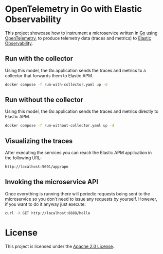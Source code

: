 # OpenTelemetry in Go with Elastic Observability

This project showcase how to instrument a microservice written in [Go](https://golang.org/) using [OpenTelemetry](https://opentelemetry.io/), to produce telemetry data (traces and metrics) to [Elastic Observability](https://www.elastic.co/observability).

## Run with the collector

Using this model, the Go application sends the traces and metrics to a collector that forwards them to Elastic APM.

```bash
docker compose -f run-with-collector.yaml up -d
```

## Run without the collector

Using this model, the Go application sends the traces and metrics directly to Elastic APM.

```bash
docker compose -f run-without-collector.yaml up -d
```

## Visualizing the traces

After executing the services you can reach the Elastic APM application in the following URL:

```bash
http://localhost:5601/app/apm
```

## Invoking the microservice API

Once everything is running there will periodic requests being sent to the microservice so you don't need to issue any requests by yourself. However, if you want to do it anyway just execute:

```bash
curl -X GET http://localhost:8888/hello
```

# License

This project is licensed under the [Apache 2.0 License](./LICENSE).